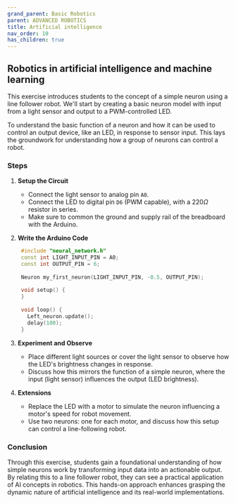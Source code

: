 ```yaml
---
grand_parent: Basic Robotics
parent: ADVANCED ROBOTICS
title: Artificial intelligence
nav_order: 10
has_children: true
---
```


 Robotics in artificial intelligence and machine learning
--------------------------------------------------------------------------------

This exercise introduces students to the concept of a simple neuron using a line follower robot. We'll start by creating a basic neuron model with input from a light sensor and output to a PWM-controlled LED. 

To understand the basic function of a neuron and how it can be used to control an output device, like an LED, in response to sensor input. This lays the groundwork for understanding how a group of neurons can control a robot.


### Steps

1. **Setup the Circuit**

   - Connect the light sensor to analog pin `A0`.
   - Connect the LED to digital pin `D6` (PWM capable), with a $220 \Omega$ resistor in series.
   - Make sure to common the ground and supply rail of the breadboard with the Arduino.

2. **Write the Arduino Code**

   ```cpp
    #include "neural_network.h"
    const int LIGHT_INPUT_PIN = A0;
    const int OUTPUT_PIN = 6;
    
    Neuron my_first_neuron(LIGHT_INPUT_PIN, -0.5, OUTPUT_PIN);
    
    void setup() {
    }
    
    void loop() {
      Left_neuron.update();
      delay(100);
    }
   ```

3. **Experiment and Observe**

   - Place different light sources or cover the light sensor to observe how the LED's brightness changes in response.
   - Discuss how this mirrors the function of a simple neuron, where the input (light sensor) influences the output (LED brightness).

4. **Extensions**

   - Replace the LED with a motor to simulate the neuron influencing a motor's speed for robot movement.
   - Use two neurons: one for each motor, and discuss how this setup can control a line-following robot.

### Conclusion

Through this exercise, students gain a foundational understanding of how simple neurons work by transforming input data into an actionable output. By relating this to a line follower robot, they can see a practical application of AI concepts in robotics. This hands-on approach enhances grasping the dynamic nature of artificial intelligence and its real-world implementations.

